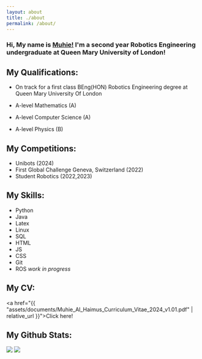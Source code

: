 ```yaml
---
layout: about
title: ./about
permalink: /about/
---
```


### Hi, My name is [Muhie!](https://muhie.xyz) I'm a second year Robotics Engineering undergraduate at Queen Mary University of London!
## **My Qualifications:**
- On track for a first class BEng(HON) Robotics Engineering degree at Queen Mary University Of London

- A-level Mathematics (A)
- A-level Computer Science (A)
- A-level Physics (B)

## **My Competitions:**
- Unibots (2024)
- First Global Challenge Geneva, Switzerland (2022)
- Student Robotics (2022,2023)

## **My Skills:**
- Python
- Java
- Latex
- Linux
- SQL
- HTML 
- JS
- CSS
- Git
- ROS *work in progress*

## **My CV:**

<a href="{{ "assets/documents/Muhie_Al_Haimus_Curriculum_Vitae_2024_v1.01.pdf" | relative_url }}">Click here!</a>


## **My Github Stats:**
 
 
<img src="https://github-readme-stats.vercel.app/api?username=Muhie&show_icons=true&hide_border=false&theme=jolly&count_private=true&include_all_commits=true">
<img src="https://github-readme-stats.vercel.app/api/top-langs/?username=Muhie&show_icons=true&hide_border=false&theme=jolly&count_private=true&include_all_commits=true&layout=compact">


